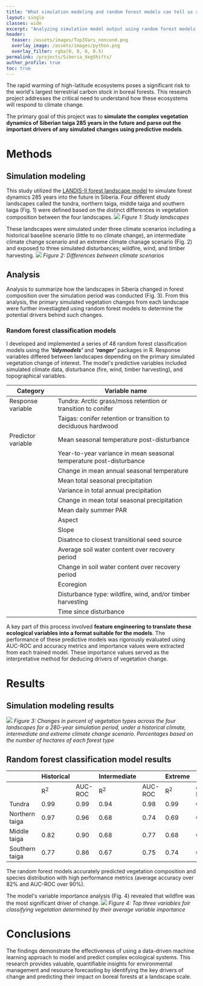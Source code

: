 ```yaml
---
title: "What simulation modeling and random forest models can tell us about the future of Siberian taiga"
layout: single
classes: wide
excerpt: "Analyzing simulation model output using random forest models and variable importance to investigate future changes in Siberian forests."
header:
  teaser: /assets/images/Top3Vars_noncond.png
  overlay_image: /assets/images/python.png
  overlay_filter: rgba(0, 0, 0, 0.5)
permalink: /projects/Siberia_VegShifts/
author_profile: true
toc: true
---
```

The rapid warming of high-latitude ecosystems poses a significant risk to the world's largest terrestrial carbon stock in boreal forests. This research project addresses the critical need to understand how these ecosystems will respond to climate change. 

The primary goal of this project was to **simulate the complex vegetation dynamics of Siberian taiga 285 years in the future and parse out the important drivers of any simulated changes using predictive models**.

# Methods
## Simulation modeling
This study utilized the [LANDIS-II forest landscape model](https://www.landis-ii.org/) to simulate forest dynamics 285 years into the future in Siberia. Four different study landscapes called the tundra, northern taiga, middle taiga and southern taiga (Fig. 1) were defined based on the distinct differences in vegetation composition between the four landscapes.
![](https://hana-matsumoto.github.io/assets/images/Figure1.png)
*Figure 1: Study landscapes*

These landscapes were simulated under three climate scenarios including a historical baseline scenario (little to no climate change), an intermediate climate change scenario and an extreme climate chanage scenario (Fig. 2) and exposed to three simulated disturbances; wildfire, wind, and timber harvesting.
![](https://hana-matsumoto.github.io/assets/images/Figure2.png)
*Figure 2: Differences between climate scenarios*

## Analysis
Analysis to summarize how the landscapes in Siberia changed in forest composition over the simulation period was conducted (Fig. 3). From this analysis, the primary simulated vegetation changes from each landscape were further investiagted using random forest models to determine the potential drivers behind such changes.

### Random forest classification models
I developed and implemented a series of 48 random forest classification models using the ***'tidymodels'*** and ***'ranger'*** packages in R. Response variables differed between landscapes depending on the primary simulated vegetation change of interest. The model's predictive variables included simulated climate data, disturbance (fire, wind, timber harvesting), and topographical variables. 

| Category | Variable name |
| ------- | -------------- |
| Response variable | Tundra: Arctic grass/moss retention or transition to conifer |
| | Taigas: conifer retention or transition to deciduous hardwood |
| Predictor variable | Mean seasonal temperature post-disturbance |
|                    | Year-to-year variance in mean seasonal temperature post-disturbance |
|                    | Change in mean annual seasonal temperature |
|                    | Mean total seasonal precipitation |
|                    | Variance in total annual precipitation |
|                    | Change in mean total seasonal precipitation |
|                    | Mean daily summer PAR |
|                    | Aspect |
|                    | Slope |
|                    | Disatnce to closest transitional seed source |
|                    | Average soil water content over recovery period |
|                    | Change in soil water content over recovery period |
|                    | Ecoregion |
|                    | Disturbance type: wildfire, wind, and/or timber harvesting |
|                    | Time since disturbance |


A key part of this process involved **feature engineering to translate these ecological variables into a format suitable for the models**. The performance of these predictive models was rigorously evaluated using AUC-ROC and accuracy metrics and importance values were extracted from each trained model. These importance values served as the interpretative method for deducing drivers of vegetation change.

# Results
## Simulation modeling results
![](https://hana-matsumoto.github.io/assets/images/Figure4.png)
*Figure 3: Changes in percent of vegetation types across the four landscapes for a 280-year simulation period, under a historical climate, intermediate and extreme climate change scenario. Percentages based on the number of hectares of each forest type*

## Random forest classification model results

|               | Historical       |              | Intermediate     |              | Extreme         |              |
|---------------|------------------|--------------|------------------|--------------|-----------------|--------------|
|               | R<sup>2</sup>    | AUC-ROC      | R<sup>2</sup>    | AUC-ROC      | R<sup>2</sup>   | AUC-ROC      |
| Tundra        | 0.99             | 0.99        | 0.94             | 0.98         | 0.99            | 0.99       |
| Northern taiga| 0.97             | 0.96        | 0.68             | 0.74         | 0.69            | 0.75        |
| Middle taiga  | 0.82             | 0.90        | 0.68             | 0.77         | 0.68            | 0.75        |
| Southern taiga| 0.77             | 0.86        | 0.67             | 0.75         | 0.74            | 0.80        |

The random forest models accurately predicted vegetation composition and species distribution with high performance metrics (average accuracy over 82% and AUC-ROC over 90%). 

The model's variable importance analysis (Fig. 4) revealed that wildfire was the most significant driver of change.
![](https://hana-matsumoto.github.io/assets/images/Top3Vars_noncond.png)
*Figure 4: Top three variables foir classifying vegetation determined by their average variable importance*

# Conclusions
The findings demonstrate the effectiveness of using a data-driven machine learning approach to model and predict complex ecological systems. This research provides valuable, quantifiable insights for environmental management and resource forecasting by identifying the key drivers of change and predicting their impact on boreal forests at a landscape scale.
